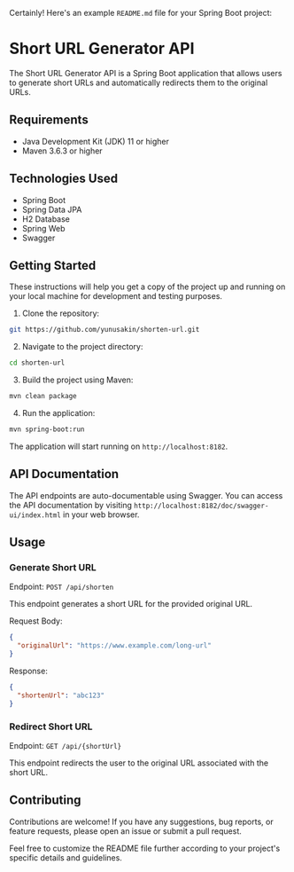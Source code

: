 Certainly! Here's an example `README.md` file for your Spring Boot project:

# Short URL Generator API

The Short URL Generator API is a Spring Boot application that allows users to generate short URLs and automatically redirects them to the original URLs.

## Requirements

- Java Development Kit (JDK) 11 or higher
- Maven 3.6.3 or higher

## Technologies Used

- Spring Boot
- Spring Data JPA
- H2 Database
- Spring Web
- Swagger

## Getting Started

These instructions will help you get a copy of the project up and running on your local machine for development and testing purposes.

1. Clone the repository:

```bash
git https://github.com/yunusakin/shorten-url.git
```

2. Navigate to the project directory:

```bash
cd shorten-url
```

3. Build the project using Maven:

```bash
mvn clean package
```

4. Run the application:

```bash
mvn spring-boot:run
```

The application will start running on `http://localhost:8182`.

## API Documentation

The API endpoints are auto-documentable using Swagger. You can access the API documentation by visiting `http://localhost:8182/doc/swagger-ui/index.html` in your web browser.

## Usage

### Generate Short URL

Endpoint: `POST /api/shorten`

This endpoint generates a short URL for the provided original URL.

Request Body:

```json
{
  "originalUrl": "https://www.example.com/long-url"
}
```

Response:

```json
{
  "shortenUrl": "abc123"
}
```

### Redirect Short URL

Endpoint: `GET /api/{shortUrl}`

This endpoint redirects the user to the original URL associated with the short URL.

## Contributing

Contributions are welcome! If you have any suggestions, bug reports, or feature requests, please open an issue or submit a pull request.

Feel free to customize the README file further according to your project's specific details and guidelines.
